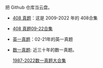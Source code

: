 ​把 Github 仓库当云盘。

- [408 真题](https://github.com/youngflysky/KaoYanZhenTi-PDF/tree/main/408%E7%9C%9F%E9%A2%98%E4%B8%8E%E8%A7%A3%E6%9E%90)：这是 2009-2022 年的 408合集

- [408 真题09-22合集](https://github.com/youngflysky/KaoYanZhenTi-PDF/tree/main/408%E7%9C%9F%E9%A2%98%E4%B8%8E%E8%A7%A3%E6%9E%90/408%E7%9C%9F%E9%A2%98%E5%90%88%E9%9B%86)

- [英一真题](https://github.com/youngflysky/KaoYanZhenTi-PDF/tree/main/%E8%8B%B1%E4%B8%80%E5%8E%86%E5%B9%B4%E7%9C%9F%E9%A2%98)：02-21年的英一真题

- [数一真题](https://github.com/youngflysky/KaoYanZhenTi-PDF/tree/main/%E6%95%B0%E4%B8%80%E5%8E%86%E5%B9%B4%E7%9C%9F%E9%A2%98): 近三十年的数一真题。

  [1987-2022数一真题大合集](https://github.com/youngflysky/KaoYanZhenTi-PDF/tree/main/%E6%95%B0%E4%B8%80%E5%8E%86%E5%B9%B4%E7%9C%9F%E9%A2%98/00%E6%95%B0%E4%B8%80%E7%9C%9F%E9%A2%98%E5%90%88%E9%9B%86)
